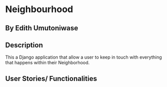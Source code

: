 # Neighbourhood

## By Edith Umutoniwase

## Description

This a Django application that allow a user to keep in touch with everything that happens within their Neighborhood.

## User Stories/ Functionalities

